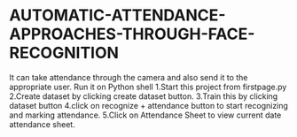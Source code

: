 # AUTOMATIC-ATTENDANCE-APPROACHES-THROUGH-FACE-RECOGNITION
It can take attendance through the camera and also send it to the appropriate user.
Run it on Python shell
1.Start this project from firstpage.py
2.Create dataset by clicking create dataset button.
3.Train this by clicking dataset button
4.click on recognize + attendance button to start recognizing and marking attendance.
5.Click on Attendance Sheet to view current date attendance sheet.
